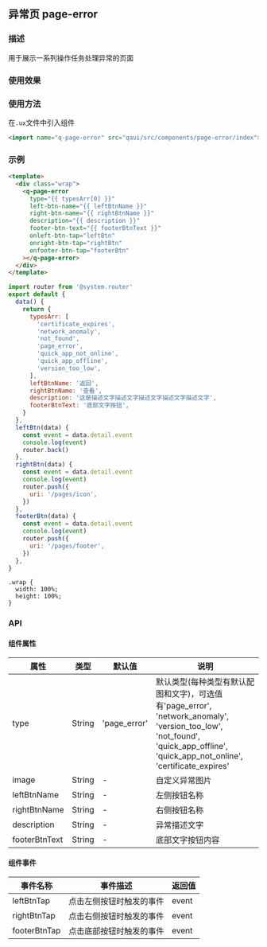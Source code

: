 ## 异常页 page-error

### 描述

用于展示一系列操作任务处理异常的页面

### 使用效果

### 使用方法

在`.ux`文件中引入组件

```html
<import name="q-page-error" src="qaui/src/components/page-error/index"></import>
```

### 示例

```html
<template>
  <div class="wrap">
    <q-page-error
      type="{{ typesArr[0] }}"
      left-btn-name="{{ leftBtnName }}"
      right-btn-name="{{ rightBtnName }}"
      description="{{ description }}"
      footer-btn-text="{{ footerBtnText }}"
      onleft-btn-tap="leftBtn"
      onright-btn-tap="rightBtn"
      onfooter-btn-tap="footerBtn"
    ></q-page-error>
  </div>
</template>
```

```js
import router from '@system.router'
export default {
  data() {
    return {
      typesArr: [
        'certificate_expires',
        'network_anomaly',
        'not_found',
        'page_error',
        'quick_app_not_online',
        'quick_app_offline',
        'version_too_low',
      ],
      leftBtnName: '返回',
      rightBtnName: '查看',
      description: '这是描述文字描述文字描述文字描述文字描述文字',
      footerBtnText: '底部文字按钮',
    }
  },
  leftBtn(data) {
    const event = data.detail.event
    console.log(event)
    router.back()
  },
  rightBtn(data) {
    const event = data.detail.event
    console.log(event)
    router.push({
      uri: '/pages/icon',
    })
  },
  footerBtn(data) {
    const event = data.detail.event
    console.log(event)
    router.push({
      uri: '/pages/footer',
    })
  },
}
```

```less
.wrap {
  width: 100%;
  height: 100%;
}
```

### API

#### 组件属性

| 属性          | 类型   | 默认值       | 说明                                                                                                                                                                            |
| ------------- | ------ | ------------ | ------------------------------------------------------------------------------------------------------------------------------------------------------------------------------- |
| type          | String | 'page_error' | 默认类型(每种类型有默认配图和文字)，可选值有'page_error', 'network_anomaly', 'version_too_low', 'not_found', 'quick_app_offline', 'quick_app_not_online', 'certificate_expires' |
| image         | String | -            | 自定义异常图片                                                                                                                                                                  |
| leftBtnName   | String | -            | 左侧按钮名称                                                                                                                                                                    |
| rightBtnName  | String | -            | 右侧按钮名称                                                                                                                                                                    |
| description   | String | -            | 异常描述文字                                                                                                                                                                    |
| footerBtnText | String | -            | 底部文字按钮内容                                                                                                                                                                |

#### 组件事件

| 事件名称     | 事件描述                 | 返回值 |
| ------------ | ------------------------ | ------ |
| leftBtnTap   | 点击左侧按钮时触发的事件 | event  |
| rightBtnTap  | 点击右侧按钮时触发的事件 | event  |
| footerBtnTap | 点击底部按钮时触发的事件 | event  |
